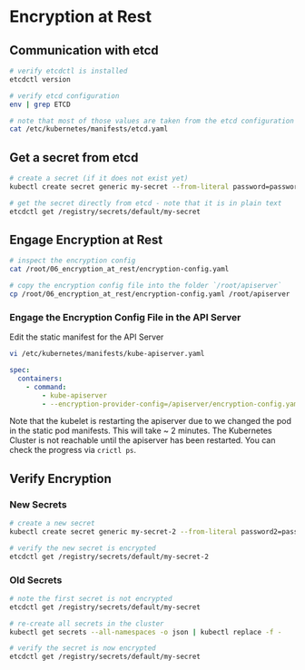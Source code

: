 # Encryption at Rest

## Communication with etcd

```bash
# verify etcdctl is installed
etcdctl version

# verify etcd configuration
env | grep ETCD

# note that most of those values are taken from the etcd configuration
cat /etc/kubernetes/manifests/etcd.yaml
```

## Get a secret from etcd

```bash
# create a secret (if it does not exist yet)
kubectl create secret generic my-secret --from-literal password=password123

# get the secret directly from etcd - note that it is in plain text
etcdctl get /registry/secrets/default/my-secret
```

## Engage Encryption at Rest

```bash
# inspect the encryption config
cat /root/06_encryption_at_rest/encryption-config.yaml

# copy the encryption config file into the folder `/root/apiserver`
cp /root/06_encryption_at_rest/encryption-config.yaml /root/apiserver
```

### Engage the Encryption Config File in the API Server

Edit the static manifest for the API Server

```bash
vi /etc/kubernetes/manifests/kube-apiserver.yaml
```

```yaml
spec:
  containers:
    - command:
        - kube-apiserver
        - --encryption-provider-config=/apiserver/encryption-config.yaml # <= add this line
```

Note that the kubelet is restarting the apiserver due to we changed the pod in the static pod manifests. This will take ~ 2 minutes. The Kubernetes Cluster is not reachable until the apiserver has been restarted. You can check the progress via `crictl ps`.

## Verify Encryption

### New Secrets

```bash
# create a new secret
kubectl create secret generic my-secret-2 --from-literal password2=password456

# verify the new secret is encrypted
etcdctl get /registry/secrets/default/my-secret-2
```

### Old Secrets

```bash
# note the first secret is not encrypted
etcdctl get /registry/secrets/default/my-secret

# re-create all secrets in the cluster
kubectl get secrets --all-namespaces -o json | kubectl replace -f -

# verify the secret is now encrypted
etcdctl get /registry/secrets/default/my-secret
```
